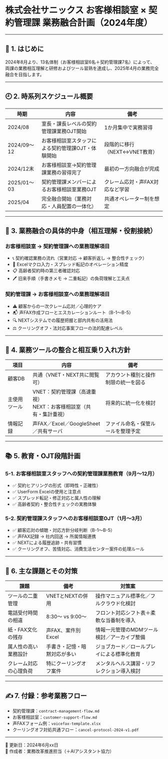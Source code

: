 # 株式会社サニックス お客様相談室 × 契約管理課 業務融合計画（2024年度）

---

## 📘 1. はじめに

2024年8月より、13名体制（お客様相談室6名＋契約管理課7名）によって、  
両課の業務相互理解と研修およびツール習熟を達成し、2025年4月の業務完全融合を目指します。

---

## 🕘 2. 時系列スケジュール概要

| 時期 | 内容 | 備考 |
|------|------|------|
| 2024/08 | 室長・課長レベルの契約管理課業務OJT開始 | 1か月集中で実務習得 |
| 2024/09〜12 | お客様相談室スタッフによる契約管理課OJT・体験開始 | 段階的に移行（NEXT↔VNET教育） |
| 2024/12末 | お客様相談室→契約管理課業務の習得完了 | 最初の一方向融合が完成 |
| 2025/01〜03 | 契約管理課メンバーによるお客様相談室業務OJT | クレーム応対・声FAX対応など学習 |
| 2025/04 | 完全融合開始（業務対応・人員配置の一体化） | 共通オペレーター制を想定 |

---

## 🔄 3. 業務融合の具体的中身（相互理解・役割接続）

### お客様相談室 → 契約管理課への業務理解項目

- 📞 契約確認業務の流れ（営業対応 → 顧客折返し → 整合性チェック）
- 📄 Excelマクロ入力・スプレッド転記のオペレーション精度
- 📋 高齢者契約時の第三者確認対応
- 🖊 旧来手順（手書きメモ → 二重転記）の負荷理解と工夫点

### 契約管理課 → お客様相談室への業務理解項目

- ⚠ 顧客からの一次クレーム応対／心理的ケア
- 📬 声FAX作成フローとエスカレーションルート（B-1〜B-5）
- 🔍 NEXTシステムでの履歴把握と部内共有の活用法
- ⚖ クーリングオフ・法対応事案フローの法的配慮レベル

---

## 🧰 4. 業務ツールの整合と相互乗り入れ方針

| 項目 | 内容 | 備考 |
|------|------|------|
| 顧客DB | 共通（VNET・NEXT共に閲覧可） | アカウント種別と操作制限の統一を図る |
| 主使用ツール | VNET：契約管理課（高速重視）<br>NEXT：お客様相談室（共有・集計重視） | 将来的に統一化を検討 |
| 情報記録 | 声FAX／Excel／GoogleSheet／共有サーバ | ファイル命名・保管ルールを整理予定 |

---

## 📚 5. 教育・OJT段階計画

### 5-1. お客様相談室スタッフへの契約管理課業務教育（9月～12月）

- ✅ 契約ヒアリングの形式（即時性・正確性）
- ✅ UserForm Excelの使用と注意点
- ✅ スプレッド転記・修正対応と属人性の理解
- ✅ 高齢者契約・整合性チェックの実務体験

### 5-2. 契約管理課スタッフへのお客様相談室OJT（1月～3月）

- ✅ 顧客応対の傾聴・対応方針分岐判断（B-1〜B-5）
- ✅ 声FAX記録 → 社内回送 → 所属情報連携
- ✅ NEXTによる履歴追跡・共有習慣
- ✅ クーリングオフ、苦情対応、消費生活センター案件の処理ルール

---

## 🚧 6. 主な課題とその対策

| 課題 | 備考 | 対策案 |
|------|------|---------|
| ツールの二重管理 | VNETとNEXTの併用 | 操作マニュアル標準化／フルクラウド化検討 |
| 電話受付時間の相違 | 8:30〜 vs 9:00〜 | フロント対応シフト表＋柔軟な当番制を導入 |
| 紙・FAX文化の残存 | 声FAX、案件別Excel | 情報一元管理のMDMツール検討／アーカイブ整備 |
| 属人性の高い業務設計 | 手書き・記憶・暗黙対応が多い | ジョブカード／ロールプレイによる標準化教育 |
| クレーム対応の心理負荷 | 特にクーリングオフ案件 | メンタルヘルス講習・リフレクション導入検討 |

---

## ✍ 7. 付録：参考業務フロー

- 契約管理課：`contract-management-flow.md`
- お客様相談室：`customer-support-flow.md`
- 声FAXフォーム例：`voicefax-template.xlsx`
- クーリングオフ対処共通フロー：`cancel-protocol-2024-v1.pdf`

---

📅 更新日：2024年6月xx日  
📌 作成者：業務改革推進担当（＋AIアシスタント協力）
